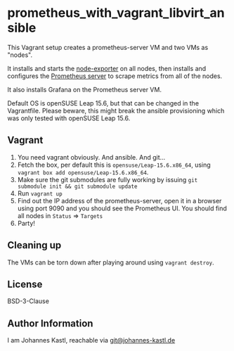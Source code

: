 # prometheus_with_vagrant_libvirt_ansible

This Vagrant setup creates a prometheus-server VM and two VMs as "nodes".

It installs and starts the [node-exporter](https://github.com/prometheus/node_exporter) on all nodes, then installs and configures the [Prometheus server](https://github.com/prometheus/prometheus) to scrape metrics from all of the nodes.

It also installs Grafana on the Prometheus server VM.

Default OS is openSUSE Leap 15.6, but that can be changed in the Vagrantfile. Please beware, this might break the ansible provisioning which was only tested with openSUSE Leap 15.6.

## Vagrant

1. You need vagrant obviously. And ansible. And git...
2. Fetch the box, per default this is `opensuse/Leap-15.6.x86_64`, using `vagrant box add opensuse/Leap-15.6.x86_64`.
3. Make sure the git submodules are fully working by issuing `git submodule init && git submodule update`
4. Run `vagrant up`
5. Find out the IP address of the prometheus-server, open it in a browser using port 9090 and you should see the Prometheus UI. You should find all nodes in `Status` => `Targets`
6. Party!

## Cleaning up

The VMs can be torn down after playing around using `vagrant destroy`.

## License

BSD-3-Clause

## Author Information

I am Johannes Kastl, reachable via git@johannes-kastl.de
